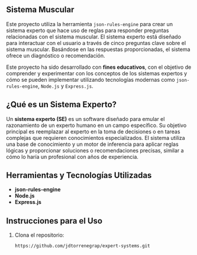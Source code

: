 ## Sistema Muscular

Este proyecto utiliza la herramienta `json-rules-engine` para crear un sistema experto que hace uso de reglas para responder preguntas relacionadas con el sistema muscular. El sistema experto está diseñado para interactuar con el usuario a través de cinco preguntas clave sobre el sistema muscular. Basándose en las respuestas proporcionadas, el sistema ofrece un diagnóstico o recomendación.

Este proyecto ha sido desarrollado con **fines educativos**, con el objetivo de comprender y experimentar con los conceptos de los sistemas expertos y cómo se pueden implementar utilizando tecnologías modernas como `json-rules-engine`, `Node.js` y `Express.js`.

## ¿Qué es un Sistema Experto?

Un **sistema experto (SE)** es un software diseñado para emular el razonamiento de un experto humano en un campo específico. Su objetivo principal es reemplazar al experto en la toma de decisiones o en tareas complejas que requieren conocimientos especializados. El sistema utiliza una base de conocimiento y un motor de inferencia para aplicar reglas lógicas y proporcionar soluciones o recomendaciones precisas, similar a cómo lo haría un profesional con años de experiencia.

## Herramientas y Tecnologías Utilizadas

- **json-rules-engine**
- **Node.js**
- **Express.js**

## Instrucciones para el Uso

1. Clona el repositorio:
   ```bash
   https://github.com/jdtorrenegrap/expert-systems.git
   ```
